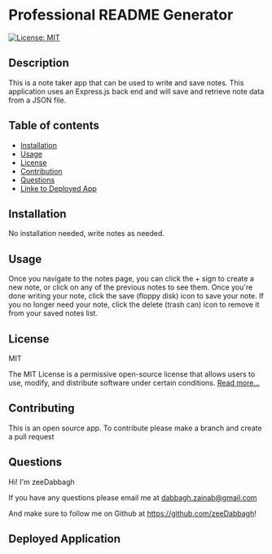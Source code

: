 
# Professional README Generator

[![License: MIT](https://img.shields.io/badge/License-MIT-yellow.svg)](https://opensource.org/licenses/MIT)

## Description

This is a note taker app that can be used to write and save notes. This application uses an Express.js back end and will save and retrieve note data from a JSON file.

## Table of contents

- [Installation](#installation)
- [Usage](#usage)
- [License](#license)
- [Contribution](#contributing)
- [Questions](questions)
- [Linke to Deployed App](#deployed-application)

## Installation

No installation needed, write notes as needed.

## Usage

Once you navigate to the notes page, you can click the + sign to create a new note, or click on any of the previous notes to see them. Once you're done writing your note, click the save (floppy disk) icon to save your note. If you no longer need your note, click the delete (trash can) icon to remove it from your saved notes list.

## License

MIT

The MIT License is a permissive open-source license that allows users to use, modify, and distribute software under certain conditions.
      [Read more...](https://opensource.org/licenses/MIT)


## Contributing

This is an open source app. To contribute please make a branch and create a pull request

## Questions

Hi! I'm zeeDabbagh

If you have any questions please email me at dabbagh.zainab@gmail.com

And make sure to follow me on Github at https://github.com/zeeDabbagh!

## Deployed Application 


